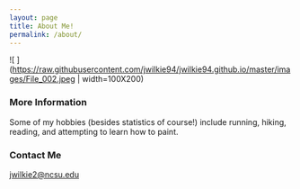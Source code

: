 ```yaml
---
layout: page
title: About Me!
permalink: /about/
---
```


![ ](https://raw.githubusercontent.com/jwilkie94/jwilkie94.github.io/master/images/File_002.jpeg | width=100X200)

### More Information

Some of my hobbies (besides statistics of course!) include running, hiking, reading, and attempting to learn how to paint.

### Contact Me

[jwilkie2@ncsu.edu](mailto:jwilkie2@ncsu.edu)
